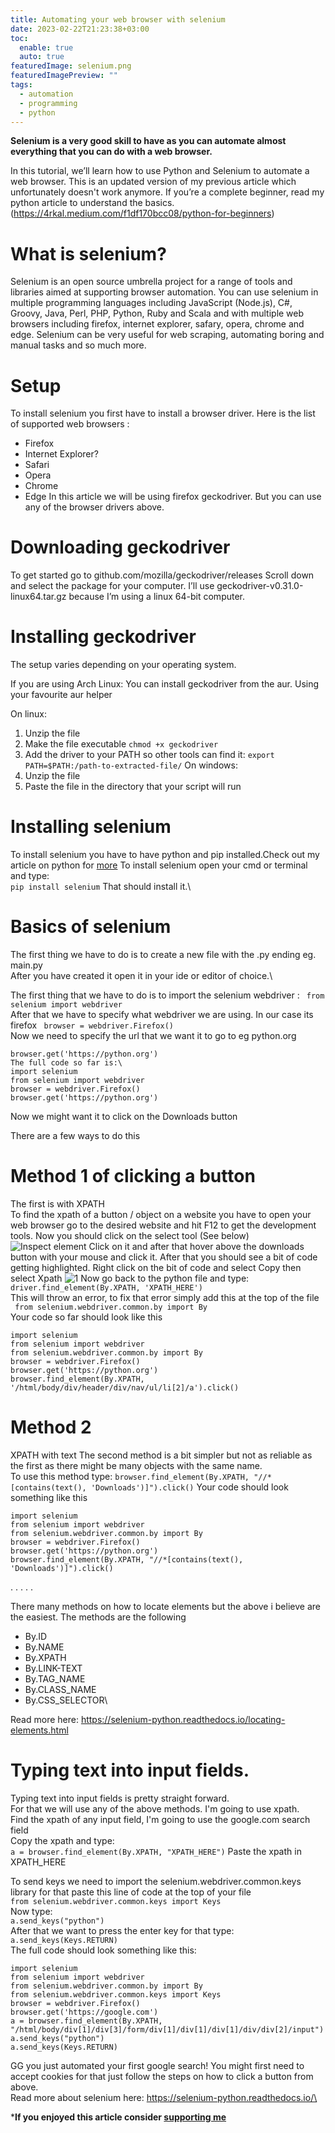 ```yaml
---
title: Automating your web browser with selenium
date: 2023-02-22T21:23:38+03:00
toc:
  enable: true
  auto: true
featuredImage: selenium.png
featuredImagePreview: ""
tags:
  - automation
  - programming
  - python
---
```

**Selenium is a very good skill to have as you can automate almost everything that you can do with a web browser.**

In this tutorial, we’ll learn how to use Python and Selenium to automate a web browser. This is an updated version of my previous article which unfortunately doesn't work anymore. If you’re a complete beginner, read my python article to understand the basics. (https://4rkal.medium.com/f1df170bcc08/python-for-beginners)
# What is selenium?
Selenium is an open source umbrella project for a range of tools and libraries aimed at supporting browser automation. You can use selenium in multiple programming languages including JavaScript (Node.js), C#, Groovy, Java, Perl, PHP, Python, Ruby and Scala and with multiple web browsers including firefox, internet explorer, safary, opera, chrome and edge. Selenium can be very useful for web scraping, automating boring and manual tasks and so much more.
# Setup
To install selenium you first have to install a browser driver. Here is the list of supported web browsers :
- Firefox
- Internet Explorer?
- Safari
- Opera
- Chrome
- Edge
In this article we will be using firefox geckodriver. But you can use any of the browser drivers above.
# Downloading geckodriver
To get started go to github.com/mozilla/geckodriver/releases
Scroll down and select the package for your computer.
I’ll use geckodriver-v0.31.0-linux64.tar.gz because I’m using a linux 64-bit computer.
# Installing geckodriver
The setup varies depending on your operating system.

If you are using Arch Linux:
You can install geckodriver from the aur. Using your favourite aur helper

On linux:
1. Unzip the file
2. Make the file executable
```chmod +x geckodriver```
3. Add the driver to your PATH so other tools can find it:
```export PATH=$PATH:/path-to-extracted-file/```
On windows:
1. Unzip the file
2. Paste the file in the directory that your script will run
# Installing selenium
To install selenium you have to have python and pip installed.Check out my article on python for [more](../python)
To install selenium open your cmd or terminal and type:\
```pip install selenium```
That should install it.\
# Basics of selenium
The first thing we have to do is to create a new file with the .py ending eg. main.py\
After you have created it open it in your ide or editor of choice.\

The first thing that we have to do is to import the selenium webdriver :
``` from selenium import webdriver```\
After that we have to specify what webdriver we are using. In our case its firefox
``` browser = webdriver.Firefox()```\
Now we need to specify the url that we want it to go to eg python.org
```
browser.get('https://python.org')
The full code so far is:\
import selenium
from selenium import webdriver
browser = webdriver.Firefox()
browser.get('https://python.org')
```


Now we might want it to click on the Downloads button

There are a few ways to do this
# Method 1 of clicking a button
The first is with XPATH\
To find the xpath of a button / object on a website you have to open your web browser go to the desired website and hit F12 to get the development tools. Now you should click on the select tool (See below)
![Inspect element](../assets/inspect.png)
Click on it and after that hover above the downloads button with your mouse and click it. After that you should see a bit of code getting highlighted. Right click on the bit of code and select Copy then select Xpath
![1](../assets/copy.png)
Now go back to the python file and type:\
```driver.find_element(By.XPATH, 'XPATH_HERE')```\
This will throw an error, to fix that error simply add this at the top of the file\
``` from selenium.webdriver.common.by import By```\
Your code so far should look like this
```
import selenium
from selenium import webdriver
from selenium.webdriver.common.by import By
browser = webdriver.Firefox()
browser.get('https://python.org')
browser.find_element(By.XPATH, '/html/body/div/header/div/nav/ul/li[2]/a').click()
```
# Method 2
XPATH with text
The second method is a bit simpler but not as reliable as the first as there might be many objects with the same name.\
To use this method type:
`browser.find_element(By.XPATH, "//*[contains(text(), 'Downloads')]").click()`
Your code should look something like this
```
import selenium
from selenium import webdriver
from selenium.webdriver.common.by import By
browser = webdriver.Firefox()
browser.get('https://python.org')
browser.find_element(By.XPATH, "//*[contains(text(), 'Downloads')]").click()
```
. . . . .


There many methods on how to locate elements but the above i believe are the easiest.
The methods are the following
- By.ID
- By.NAME
- By.XPATH
- By.LINK-TEXT
- By.TAG_NAME
- By.CLASS_NAME
- By.CSS_SELECTOR\

Read more here: https://selenium-python.readthedocs.io/locating-elements.html 
# Typing text into input fields.
Typing text into input fields is pretty straight forward.\
For that we will use any of the above methods. I'm going to use xpath.\
Find the xpath of any input field, I'm going to use the google.com search field\
Copy the xpath and type:\
```a = browser.find_element(By.XPATH, "XPATH_HERE")```
Paste the xpath in XPATH_HERE

To send keys we need to import the selenium.webdriver.common.keys library for that paste this line of code at the top of your file\
`from selenium.webdriver.common.keys import Keys`\
Now type:\
`a.send_keys("python")`\
After that we want to press the enter key for that type:\
`a.send_keys(Keys.RETURN)`\
The full code should look something like this:
```
import selenium
from selenium import webdriver
from selenium.webdriver.common.by import By
from selenium.webdriver.common.keys import Keys
browser = webdriver.Firefox()
browser.get('https://google.com')
a = browser.find_element(By.XPATH, "/html/body/div[1]/div[3]/form/div[1]/div[1]/div[1]/div/div[2]/input")
a.send_keys("python")
a.send_keys(Keys.RETURN)
````
GG you just automated your first google search!
You might first need to accept cookies for that just follow the steps on how to click a button from above.\
Read more about selenium here: https://selenium-python.readthedocs.io/\

***If you enjoyed this article consider [supporting me](../../donate)**
